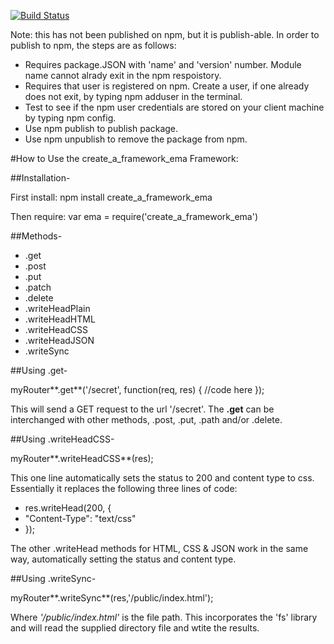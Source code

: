 [![Build Status](https://travis-ci.org/emlandi/create_a_framework.svg?branch=master)](https://travis-ci.org/emlandi/create_a_framework)

Note: this has not been published on npm, but it is publish-able. In order to publish to npm, the steps are as follows:

- Requires package.JSON with 'name' and 'version' number. Module name cannot alrady exit in the npm respoistory.
- Requires that user is registered on npm. Create a user, if one already does not exit, by typing npm adduser in the terminal.
- Test to see if the npm user credentials are stored on your client machine by typing npm config.
- Use npm publish to publish package.
- Use npm unpublish to remove the package from npm.


#How to Use the create_a_framework_ema Framework:

##Installation-

First install: npm install create_a_framework_ema

Then require: var ema = require('create_a_framework_ema')

##Methods-

* .get
* .post
* .put
* .patch
* .delete
* .writeHeadPlain
* .writeHeadHTML
* .writeHeadCSS
* .writeHeadJSON
* .writeSync

##Using .get-

  myRouter**.get**('/secret', function(req, res) {
    //code here
  });

This will send a GET request to the url '/secret'. The **.get** can be interchanged with other methods, .post, .put, .path and/or .delete.

##Using .writeHeadCSS-

  myRouter**.writeHeadCSS**(res);

This one line automatically sets the status to 200 and content type to css. Essentially it replaces the following three lines of code:
  * res.writeHead(200, {
  *   "Content-Type": "text/css"
  * });

  The other .writeHead methods for HTML, CSS & JSON work in the same way, automatically setting the status and content type.

##Using .writeSync-

  myRouter**.writeSync**(res,'/public/index.html');

Where *'/public/index.html'* is the file path. This incorporates the 'fs' library and will read the supplied directory file and wtite the results.






